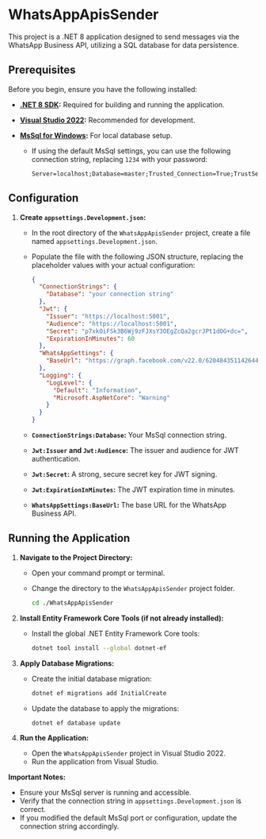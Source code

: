 # WhatsAppApisSender

This project is a .NET 8 application designed to send messages via the WhatsApp Business API, utilizing a SQL database for data persistence.

## Prerequisites

Before you begin, ensure you have the following installed:

* **[.NET 8 SDK](https://dotnet.microsoft.com/en-us/download):** Required for building and running the application.
* **[Visual Studio 2022](https://visualstudio.microsoft.com/):** Recommended for development.
* **[MsSql for Windows](https://go.microsoft.com/fwlink/p/?linkid=2215158&clcid=0x409&culture=en-us&country=us):** For local database setup.

    * If using the default MsSql settings, you can use the following connection string, replacing `1234` with your password:

        ```
        Server=localhost;Database=master;Trusted_Connection=True;TrustServerCertificate=True;
        ```

## Configuration

1.  **Create `appsettings.Development.json`:**

    * In the root directory of the `WhatsAppApisSender` project, create a file named `appsettings.Development.json`.
    * Populate the file with the following JSON structure, replacing the placeholder values with your actual configuration:

        ```json
        {
          "ConnectionStrings": {
            "Database": "your connection string"
          },
          "Jwt": {
            "Issuer": "https://localhost:5001",
            "Audience": "https://localhost:5001",
            "Secret": "p7xkOiFSk3B6Wj9zFJXsY3OEgZcQa2gcrJPt1dOG+dc=",
            "ExpirationInMinutes": 60
          },
          "WhatsAppSettings": {
            "BaseUrl": "https://graph.facebook.com/v22.0/620484351142644/messages"
          },
          "Logging": {
            "LogLevel": {
              "Default": "Information",
              "Microsoft.AspNetCore": "Warning"
            }
          }
        }
        ```

    * **`ConnectionStrings:Database`:** Your MsSql connection string.
    * **`Jwt:Issuer` and `Jwt:Audience`:** The issuer and audience for JWT authentication.
    * **`Jwt:Secret`:** A strong, secure secret key for JWT signing.
    * **`Jwt:ExpirationInMinutes`:** The JWT expiration time in minutes.
    * **`WhatsAppSettings:BaseUrl`:** The base URL for the WhatsApp Business API.

## Running the Application

1.  **Navigate to the Project Directory:**

    * Open your command prompt or terminal.
    * Change the directory to the `WhatsAppApisSender` project folder.

        ```bash
        cd ./WhatsAppApisSender
        ```

2.  **Install Entity Framework Core Tools (if not already installed):**

    * Install the global .NET Entity Framework Core tools:

        ```bash
        dotnet tool install --global dotnet-ef
        ```

3.  **Apply Database Migrations:**

    * Create the initial database migration:

        ```bash
        dotnet ef migrations add InitialCreate
        ```

    * Update the database to apply the migrations:

        ```bash
        dotnet ef database update
        ```

4.  **Run the Application:**

    * Open the `WhatsAppApisSender` project in Visual Studio 2022.
    * Run the application from Visual Studio.

**Important Notes:**

* Ensure your MsSql server is running and accessible.
* Verify that the connection string in `appsettings.Development.json` is correct.
* If you modified the default MsSql port or configuration, update the connection string accordingly.